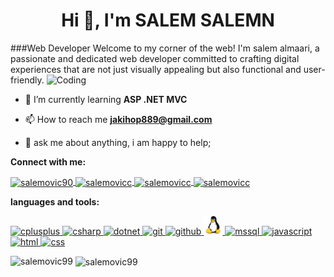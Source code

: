 <h1 align="center">Hi 👋, I'm SALEM SALEMN</h1>
###Web Developer
Welcome to my corner of the web! I'm salem almaari,
                         a passionate and dedicated web developer committed to crafting digital experiences that are not just visually appealing but also functional and user-friendly.
<img align="rigt" alt="Coding" wigth="400" src="https://camo.githubusercontent.com/5ddf73ad3a205111cf8c686f687fc216c2946a75005718c8da5b837ad9de78c9/68747470733a2f2f7468756d62732e6766796361742e636f6d2f4576696c4e657874446576696c666973682d736d616c6c2e676966">




- 🌱 I’m currently learning **ASP .NET MVC**

- 📫 How to reach me **jakihop889@gmail.com**
- 💬 ask me about anything, i am happy to help;



**Connect with me:**
<p align="left">
  
<a href="https://twitter.com/salemovic90" target="blank">
  <img align="center" src="https://www.svgrepo.com/show/475689/twitter-color.svg" alt="salemovic90" height="30" width="40" />
  </a>
  
<a href="https://instagram.com/salemovicc" target="blank">
  <img align="center" src="https://www.svgrepo.com/show/475658/instagram-color.svg" alt="salemovicc" height="30" width="40" />
  </a>


<a href="mailto:jakihop889gmail.com" target="blank">
  <img align="center" src="https://www.svgrepo.com/show/468758/email.svg" alt="salemovicc" height="30" width="40" />
</a>

  <a href="https://github.com/salemovic99" target="blank">
  <img align="center" src="https://www.svgrepo.com/show/512317/github-142.svg" alt="salemovicc" height="30" width="40" />
</a>
  
</p>

**languages and tools:**
<div align="left">
  
  <a href="https://www.w3schools.com/cpp/" target="_blank" rel="noreferrer">
    <img src="https://www.svgrepo.com/show/349328/cplusplus.svg" alt="cplusplus" width="30" height="30"/>   
  </a> 
  <a href="https://www.w3schools.com/cs/" target="_blank" rel="noreferrer">
    <img src="https://www.svgrepo.com/show/452184/csharp.svg" alt="csharp" width="30" height="30"/> 
  </a>
  <a href="https://dotnet.microsoft.com/" target="_blank" rel="noreferrer"> 
    <img src="https://www.svgrepo.com/show/376369/dotnet.svg" alt="dotnet" width="30" height="30"/>
  </a> 
  <a href="https://git-scm.com/" target="_blank" rel="noreferrer">
    <img src="https://www.svgrepo.com/show/353778/git.svg" alt="git" width="30" height="30"/>
  </a>
   <a href="https://git-scm.com/" target="_blank" rel="noreferrer">
    <img src="https://www.svgrepo.com/show/512317/github-142.svg" alt="github" width="30" height="30"/>
  </a>
  <a href="https://www.linux.org/" target="_blank" rel="noreferrer"> 
    <img src="https://raw.githubusercontent.com/devicons/devicon/master/icons/linux/linux-original.svg" alt="linux" width="30" height="30"/>
  </a> 
  <a href="https://www.microsoft.com/en-us/sql-server" target="_blank" rel="noreferrer">
    <img src="https://www.svgrepo.com/show/303229/microsoft-sql-server-logo.svg"  alt="mssql" width="30" height="30"/> 
  </a>
  <a href="https://www.svgrepo.com/svg/353925/javascript" target="_blank" rel="noreferrer"> 
    <img src="https://www.svgrepo.com/show/353925/javascript.svg"alt="javascript" width="30" height="30"/> 
  </a>

  <a href="https://www.svgrepo.com/svg/353925/javascript" target="_blank" rel="noreferrer"> 
    <img src="https://www.svgrepo.com/show/452228/html-5.svg"alt="html" width="30" height="30"/> 
  </a>
  <a href="https://www.svgrepo.com/svg/353925/javascript" target="_blank" rel="noreferrer"> 
    <img src="https://www.svgrepo.com/show/373535/css.svg"alt="css" width="30" height="30"/> 
  </a>
  
</div>



<p><img align="left" src="https://github-readme-stats.vercel.app/api/top-langs?username=salemovic99&show_icons=true&locale=en&layout=compact" alt="salemovic99" /></p>



<p>&nbsp;<img align="center" src="https://github-readme-stats.vercel.app/api?username=salemovic99&show_icons=true&locale=en" alt="salemovic99" /></p>

                  

<!---
salemovic99/salemovic99 is a ✨ special ✨ repository because its `README.md` (this file) appears on your GitHub profile.
You can click the Preview link to take a look at your changes.
--->
